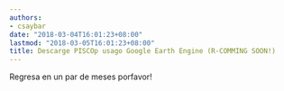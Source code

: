 ```yaml
---
authors:
- csaybar
date: "2018-03-04T16:01:23+08:00"
lastmod: "2018-03-05T16:01:23+08:00"
title: Descarge PISCOp usago Google Earth Engine (R-COMMING SOON!)
---
```


Regresa en un par de meses porfavor!
